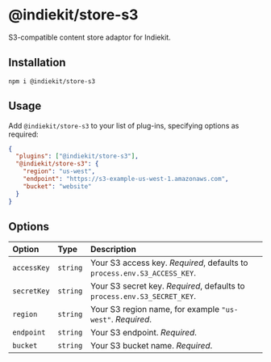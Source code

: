 # @indiekit/store-s3

S3-compatible content store adaptor for Indiekit.

## Installation

`npm i @indiekit/store-s3`

## Usage

Add `@indiekit/store-s3` to your list of plug-ins, specifying options as required:

```json
{
  "plugins": ["@indiekit/store-s3"],
  "@indiekit/store-s3": {
    "region": "us-west",
    "endpoint": "https://s3-example-us-west-1.amazonaws.com",
    "bucket": "website"
  }
}
```

## Options

| Option      | Type     | Description                                                              |
| :---------- | :------- | :----------------------------------------------------------------------- |
| `accessKey` | `string` | Your S3 access key. _Required_, defaults to `process.env.S3_ACCESS_KEY`. |
| `secretKey` | `string` | Your S3 secret key. _Required_, defaults to `process.env.S3_SECRET_KEY`. |
| `region`    | `string` | Your S3 region name, for example `"us-west"`. _Required_.                |
| `endpoint`  | `string` | Your S3 endpoint. _Required_.                                            |
| `bucket`    | `string` | Your S3 bucket name. _Required_.                                         |
